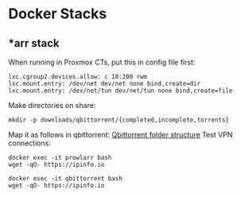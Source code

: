 # Docker Stacks
## *arr stack
When running in Proxmox CTs, put this in config file first:
```
lxc.cgroup2.devices.allow: c 10:200 rwm
lxc.mount.entry: /dev/net dev/net none bind,create=dir
lxc.mount.entry: /dev/net/tun dev/net/tun none bind,create=file
```
Make directories on share:
```
mkdir -p downloads/qbittorrent/{completed,incomplete,torrents}
```
Map it as follows in qbittorrent:
[Qbittorrent folder structure](qbittorrent-file-structure.png)
Test VPN connections:
```
docker exec -it prowlarr bash
wget -qO- https://ipinfo.io
```
```
docker exec -it qbittorrent bash
wget -qO- https://ipinfo.io
```
